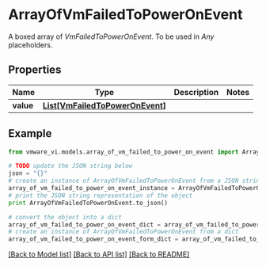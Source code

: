# ArrayOfVmFailedToPowerOnEvent

A boxed array of *VmFailedToPowerOnEvent*. To be used in *Any* placeholders. 

## Properties
Name | Type | Description | Notes
------------ | ------------- | ------------- | -------------
**value** | [**List[VmFailedToPowerOnEvent]**](VmFailedToPowerOnEvent.md) |  | 

## Example

```python
from vmware_vi.models.array_of_vm_failed_to_power_on_event import ArrayOfVmFailedToPowerOnEvent

# TODO update the JSON string below
json = "{}"
# create an instance of ArrayOfVmFailedToPowerOnEvent from a JSON string
array_of_vm_failed_to_power_on_event_instance = ArrayOfVmFailedToPowerOnEvent.from_json(json)
# print the JSON string representation of the object
print ArrayOfVmFailedToPowerOnEvent.to_json()

# convert the object into a dict
array_of_vm_failed_to_power_on_event_dict = array_of_vm_failed_to_power_on_event_instance.to_dict()
# create an instance of ArrayOfVmFailedToPowerOnEvent from a dict
array_of_vm_failed_to_power_on_event_form_dict = array_of_vm_failed_to_power_on_event.from_dict(array_of_vm_failed_to_power_on_event_dict)
```
[[Back to Model list]](../README.md#documentation-for-models) [[Back to API list]](../README.md#documentation-for-api-endpoints) [[Back to README]](../README.md)


